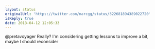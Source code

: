 ```yaml
---
layout: status
originalUrl: 'https://twitter.com/marcgg/status/322681894389022720'
isReply: true
date: 2013-04-12 12:05:33
---
```


@pretavoyager Really? I'm considering getting lessons to improve a bit, maybe I should reconsider
